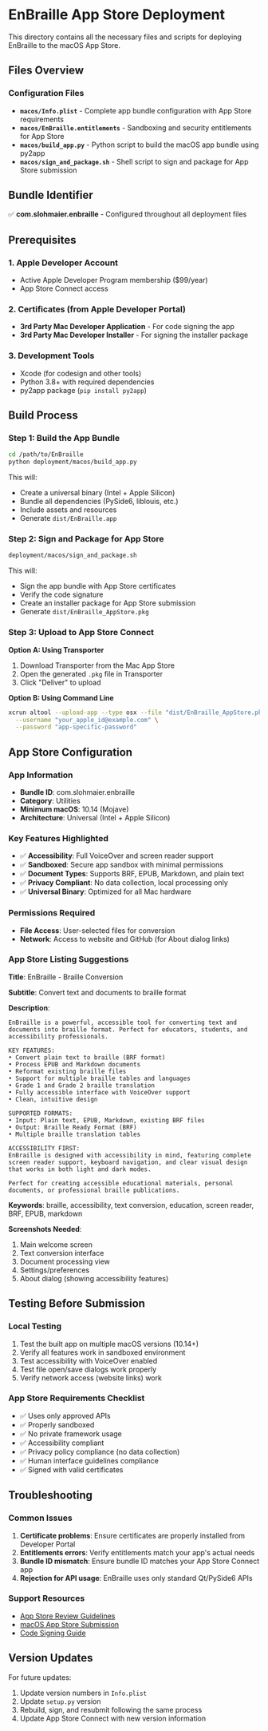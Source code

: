 # EnBraille App Store Deployment

This directory contains all the necessary files and scripts for deploying EnBraille to the macOS App Store.

## Files Overview

### Configuration Files
- **`macos/Info.plist`** - Complete app bundle configuration with App Store requirements
- **`macos/EnBraille.entitlements`** - Sandboxing and security entitlements for App Store
- **`macos/build_app.py`** - Python script to build the macOS app bundle using py2app
- **`macos/sign_and_package.sh`** - Shell script to sign and package for App Store submission

## Bundle Identifier
✅ **com.slohmaier.enbraille** - Configured throughout all deployment files

## Prerequisites

### 1. Apple Developer Account
- Active Apple Developer Program membership ($99/year)
- App Store Connect access

### 2. Certificates (from Apple Developer Portal)
- **3rd Party Mac Developer Application** - For code signing the app
- **3rd Party Mac Developer Installer** - For signing the installer package

### 3. Development Tools
- Xcode (for codesign and other tools)
- Python 3.8+ with required dependencies
- py2app package (`pip install py2app`)

## Build Process

### Step 1: Build the App Bundle
```bash
cd /path/to/EnBraille
python deployment/macos/build_app.py
```

This will:
- Create a universal binary (Intel + Apple Silicon)
- Bundle all dependencies (PySide6, liblouis, etc.)
- Include assets and resources
- Generate `dist/EnBraille.app`

### Step 2: Sign and Package for App Store
```bash
deployment/macos/sign_and_package.sh
```

This will:
- Sign the app bundle with App Store certificates
- Verify the code signature
- Create an installer package for App Store submission
- Generate `dist/EnBraille_AppStore.pkg`

### Step 3: Upload to App Store Connect

**Option A: Using Transporter**
1. Download Transporter from the Mac App Store
2. Open the generated `.pkg` file in Transporter
3. Click "Deliver" to upload

**Option B: Using Command Line**
```bash
xcrun altool --upload-app --type osx --file "dist/EnBraille_AppStore.pkg" \
  --username "your_apple_id@example.com" \
  --password "app-specific-password"
```

## App Store Configuration

### App Information
- **Bundle ID**: com.slohmaier.enbraille
- **Category**: Utilities
- **Minimum macOS**: 10.14 (Mojave)
- **Architecture**: Universal (Intel + Apple Silicon)

### Key Features Highlighted
- ✅ **Accessibility**: Full VoiceOver and screen reader support
- ✅ **Sandboxed**: Secure app sandbox with minimal permissions
- ✅ **Document Types**: Supports BRF, EPUB, Markdown, and plain text
- ✅ **Privacy Compliant**: No data collection, local processing only
- ✅ **Universal Binary**: Optimized for all Mac hardware

### Permissions Required
- **File Access**: User-selected files for conversion
- **Network**: Access to website and GitHub (for About dialog links)

### App Store Listing Suggestions

**Title**: EnBraille - Braille Conversion

**Subtitle**: Convert text and documents to braille format

**Description**:
```
EnBraille is a powerful, accessible tool for converting text and documents into braille format. Perfect for educators, students, and accessibility professionals.

KEY FEATURES:
• Convert plain text to braille (BRF format)
• Process EPUB and Markdown documents
• Reformat existing braille files
• Support for multiple braille tables and languages
• Grade 1 and Grade 2 braille translation
• Fully accessible interface with VoiceOver support
• Clean, intuitive design

SUPPORTED FORMATS:
• Input: Plain text, EPUB, Markdown, existing BRF files
• Output: Braille Ready Format (BRF)
• Multiple braille translation tables

ACCESSIBILITY FIRST:
EnBraille is designed with accessibility in mind, featuring complete screen reader support, keyboard navigation, and clear visual design that works in both light and dark modes.

Perfect for creating accessible educational materials, personal documents, or professional braille publications.
```

**Keywords**: braille, accessibility, text conversion, education, screen reader, BRF, EPUB, markdown

**Screenshots Needed**:
1. Main welcome screen
2. Text conversion interface
3. Document processing view
4. Settings/preferences
5. About dialog (showing accessibility features)

## Testing Before Submission

### Local Testing
1. Test the built app on multiple macOS versions (10.14+)
2. Verify all features work in sandboxed environment
3. Test accessibility with VoiceOver enabled
4. Test file open/save dialogs work properly
5. Verify network access (website links) work

### App Store Requirements Checklist
- ✅ Uses only approved APIs
- ✅ Properly sandboxed
- ✅ No private framework usage
- ✅ Accessibility compliant
- ✅ Privacy policy compliance (no data collection)
- ✅ Human interface guidelines compliance
- ✅ Signed with valid certificates

## Troubleshooting

### Common Issues
1. **Certificate problems**: Ensure certificates are properly installed from Developer Portal
2. **Entitlements errors**: Verify entitlements match your app's actual needs
3. **Bundle ID mismatch**: Ensure bundle ID matches your App Store Connect app
4. **Rejection for API usage**: EnBraille uses only standard Qt/PySide6 APIs

### Support Resources
- [App Store Review Guidelines](https://developer.apple.com/app-store/review/guidelines/)
- [macOS App Store Submission](https://developer.apple.com/macos/submit/)
- [Code Signing Guide](https://developer.apple.com/library/archive/documentation/Security/Conceptual/CodeSigningGuide/)

## Version Updates

For future updates:
1. Update version numbers in `Info.plist`
2. Update `setup.py` version
3. Rebuild, sign, and resubmit following the same process
4. Update App Store Connect with new version information